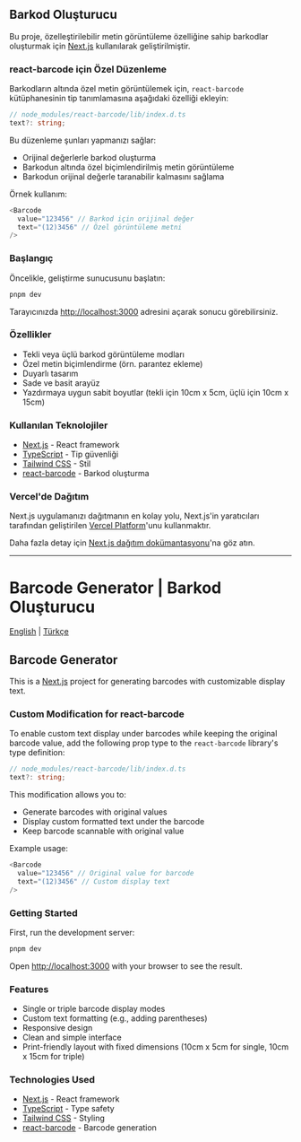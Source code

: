 ## Barkod Oluşturucu

Bu proje, özelleştirilebilir metin görüntüleme özelliğine sahip barkodlar oluşturmak için [Next.js](https://nextjs.org) kullanılarak geliştirilmiştir.

### react-barcode için Özel Düzenleme

Barkodların altında özel metin görüntülemek için, `react-barcode` kütüphanesinin tip tanımlamasına aşağıdaki özelliği ekleyin:

```typescript
// node_modules/react-barcode/lib/index.d.ts
text?: string;
```

Bu düzenleme şunları yapmanızı sağlar:

- Orijinal değerlerle barkod oluşturma
- Barkodun altında özel biçimlendirilmiş metin görüntüleme
- Barkodun orijinal değerle taranabilir kalmasını sağlama

Örnek kullanım:

```typescript
<Barcode
  value="123456" // Barkod için orijinal değer
  text="(12)3456" // Özel görüntüleme metni
/>
```

### Başlangıç

Öncelikle, geliştirme sunucusunu başlatın:

```bash
pnpm dev
```

Tarayıcınızda [http://localhost:3000](http://localhost:3000) adresini açarak sonucu görebilirsiniz.

### Özellikler

- Tekli veya üçlü barkod görüntüleme modları
- Özel metin biçimlendirme (örn. parantez ekleme)
- Duyarlı tasarım
- Sade ve basit arayüz
- Yazdırmaya uygun sabit boyutlar (tekli için 10cm x 5cm, üçlü için 10cm x 15cm)

### Kullanılan Teknolojiler

- [Next.js](https://nextjs.org) - React framework
- [TypeScript](https://www.typescriptlang.org/) - Tip güvenliği
- [Tailwind CSS](https://tailwindcss.com) - Stil
- [react-barcode](https://www.npmjs.com/package/react-barcode) - Barkod oluşturma

### Vercel'de Dağıtım

Next.js uygulamanızı dağıtmanın en kolay yolu, Next.js'in yaratıcıları tarafından geliştirilen [Vercel Platform](https://vercel.com/new)'unu kullanmaktır.

Daha fazla detay için [Next.js dağıtım dokümantasyonu](https://nextjs.org/docs/app/building-your-application/deploying)'na göz atın.

---

# Barcode Generator | Barkod Oluşturucu

[English](#barcode-generator) | [Türkçe](#barkod-oluşturucu-1)

## Barcode Generator

This is a [Next.js](https://nextjs.org) project for generating barcodes with customizable display text.

### Custom Modification for react-barcode

To enable custom text display under barcodes while keeping the original barcode value, add the following prop type to the `react-barcode` library's type definition:

```typescript
// node_modules/react-barcode/lib/index.d.ts
text?: string;
```

This modification allows you to:

- Generate barcodes with original values
- Display custom formatted text under the barcode
- Keep barcode scannable with original value

Example usage:

```typescript
<Barcode
  value="123456" // Original value for barcode
  text="(12)3456" // Custom display text
/>
```

### Getting Started

First, run the development server:

```bash
pnpm dev
```

Open [http://localhost:3000](http://localhost:3000) with your browser to see the result.

### Features

- Single or triple barcode display modes
- Custom text formatting (e.g., adding parentheses)
- Responsive design
- Clean and simple interface
- Print-friendly layout with fixed dimensions (10cm x 5cm for single, 10cm x 15cm for triple)

### Technologies Used

- [Next.js](https://nextjs.org) - React framework
- [TypeScript](https://www.typescriptlang.org/) - Type safety
- [Tailwind CSS](https://tailwindcss.com) - Styling
- [react-barcode](https://www.npmjs.com/package/react-barcode) - Barcode generation
